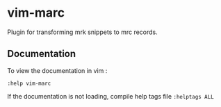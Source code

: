 # vim-marc
Plugin for transforming mrk snippets to mrc records.

## Documentation
To view the documentation in vim :
```
:help vim-marc
```
If the documentation is not loading, compile help tags file `:helptags ALL`

